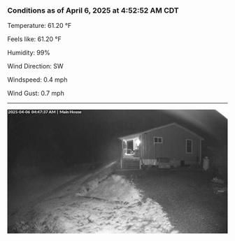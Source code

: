 ### Conditions as of April 6, 2025 at 4:52:52 AM CDT 

Temperature: 61.20 &deg;F

Feels like: 61.20 &deg;F

Humidity: 99%

Wind Direction: SW

Windspeed: 0.4 mph

Wind Gust: 0.7 mph

---

<img src="./images/latest.jpeg"/>

